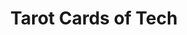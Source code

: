 ---
title: "Tarot Cards of Tech"
authors:
    - "Artefact Group"
categories: 
    - "inclusive design"
    - "risk management"
    - "social justice"
    - "environment"
link: "http://tarotcardsoftech.artefactgroup.com/"
---